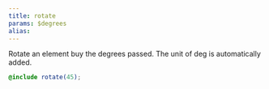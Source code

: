 ```yaml
---
title: rotate
params: $degrees
alias:
---
```


Rotate an element buy the degrees passed. The unit of deg is automatically added.

```scss
@include rotate(45);
```